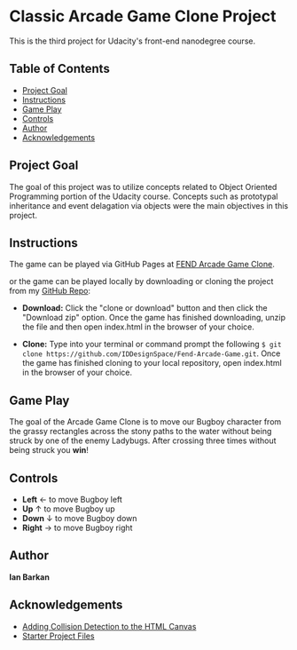 # Classic Arcade Game Clone Project

This is the third project for Udacity's front-end nanodegree course.

## Table of Contents

- [Project Goal](#projectgoal)
- [Instructions](#instructions)
- [Game Play](#gameplay)
- [Controls](#controls)
- [Author](#author)
- [Acknowledgements](#acknowledgements)

## Project Goal

 The goal of this project was to utilize concepts related to 
Object Oriented Programming portion of the Udacity course. Concepts such as prototypal inheritance and event delagation via objects were the main objectives in this project.

## Instructions

The game can be played via GitHub Pages at [FEND Arcade Game Clone](https://iddesignspace.github.io/Fend-Arcade-Game/).

or the game can be played locally by downloading or cloning the project from my [GitHub Repo](https://github.com/IDDesignSpace/Fend-Arcade-Game):

- **Download:** Click the "clone or download" button and then click the "Download zip" option. Once the game has finished downloading, unzip the file and then open index.html in the browser of your choice.

- **Clone:** Type into your terminal or command prompt the following `$ git clone https://github.com/IDDesignSpace/Fend-Arcade-Game.git`. Once the game has finished cloning to your local repository, open index.html in the browser of your choice.

## Game Play
The goal of the Arcade Game Clone is to move our Bugboy character from the grassy rectangles across the stony paths to the water without being struck by one of the enemy Ladybugs. After crossing three times without being struck you **win**! 

## Controls
- **Left** &larr;  to move Bugboy left
- **Up** &uarr; to move Bugboy up
- **Down** &darr;  to move Bugboy down
- **Right** &rarr;  to move Bugboy right

## Author

**Ian Barkan**

## Acknowledgements

- [Adding Collision Detection to the HTML Canvas](https://stackoverflow.com/questions/13916966/adding-collision-detection-to-images-drawn-on-canvas)
- [Starter Project Files](https://github.com/udacity/frontend-nanodegree-arcade-game)

